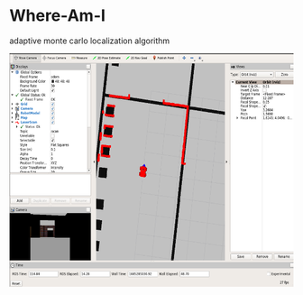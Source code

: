 # Where-Am-I
 adaptive monte carlo localization algorithm 
 
 <img src="Output/output1.png" width="779" height="414" />
